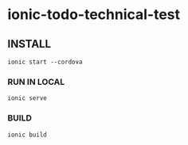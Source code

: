 # ionic-todo-technical-test

## INSTALL
```
ionic start --cordova
```

### RUN IN LOCAL
```
ionic serve
```

### BUILD
```
ionic build
```

